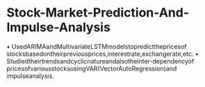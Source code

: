 # Stock-Market-Prediction-And-Impulse-Analysis
• UsedARIMAandMultivariateLSTMmodelstopredictthepricesof
stocksbasedontheirpreviousprices,interestrate,exchangerate,etc.
• Studiedtheirtrendsandcyclicnatureandalsotheinter-dependencyof
pricesofvariousstocksusingVAR(VectorAutoRegression)and
impulseanalysis.
